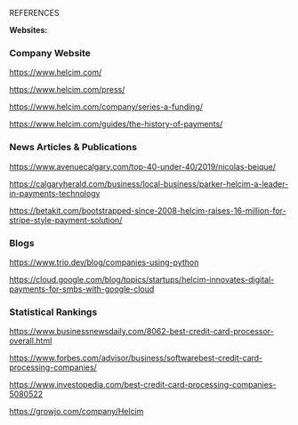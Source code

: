 REFERENCES

**Websites:**

### Company Website 

https://www.helcim.com/

https://www.helcim.com/press/

https://www.helcim.com/company/series-a-funding/

https://www.helcim.com/guides/the-history-of-payments/

### News Articles & Publications

https://www.avenuecalgary.com/top-40-under-40/2019/nicolas-beique/

https://calgaryherald.com/business/local-business/parker-helcim-a-leader-in-payments-technology

https://betakit.com/bootstrapped-since-2008-helcim-raises-16-million-for-stripe-style-payment-solution/

### Blogs

https://www.trio.dev/blog/companies-using-python

https://cloud.google.com/blog/topics/startups/helcim-innovates-digital-payments-for-smbs-with-google-cloud


### Statistical Rankings

https://www.businessnewsdaily.com/8062-best-credit-card-processor-overall.html

https://www.forbes.com/advisor/business/softwarebest-credit-card-processing-companies/

https://www.investopedia.com/best-credit-card-processing-companies-5080522

https://growjo.com/company/Helcim

